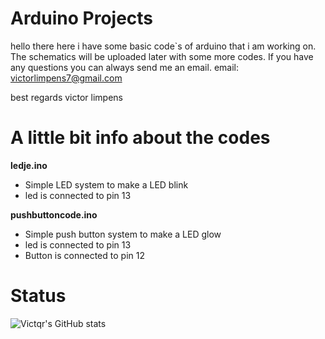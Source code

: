 #  Arduino Projects

hello there here i have some basic code`s of arduino that i am working on. 
The schematics will be uploaded later with some more codes.
If you have any questions you can always send me an email.
email: victorlimpens7@gmail.com

best regards victor limpens

# A little bit info about the codes

__ledje.ino__
- Simple LED system to make a LED blink
- led is connected to pin 13

__pushbuttoncode.ino__
 - Simple push button system to make a LED glow     
 - led is connected to pin 13                
 - Button is connected to pin 12               
 
 
# Status
![Victqr's GitHub stats](https://github-readme-stats.vercel.app/api?username=Victqr&show_icons=true&theme=gotham)
